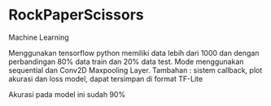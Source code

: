 # RockPaperScissors
Machine Learning

Menggunakan tensorflow python memiliki data lebih dari 1000 dan dengan perbandingan 80% data train dan 20% data test. Mode menggunakan sequential dan Conv2D Maxpooling Layer. 
Tambahan : sistem callback, plot akurasi dan loss model, dapat tersimpan di format TF-Lite

Akurasi pada model ini sudah 90%

